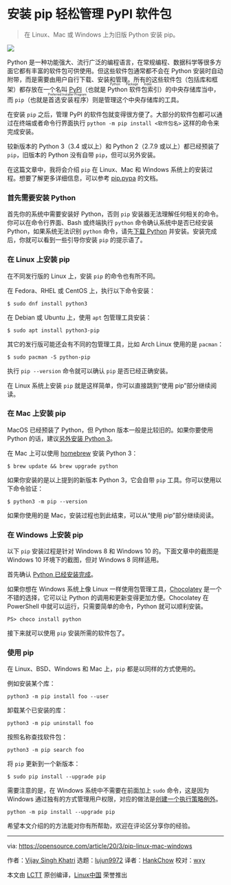[#]: collector: (lujun9972)
[#]: translator: (HankChow)
[#]: reviewer: (wxy)
[#]: publisher: (wxy)
[#]: url: (https://linux.cn/article-11993-1.html)
[#]: subject: (How to install pip to manage PyPI packages easily)
[#]: via: (https://opensource.com/article/20/3/pip-linux-mac-windows)
[#]: author: (Vijay Singh Khatri https://opensource.com/users/vijaytechnicalauthor)

安装 pip 轻松管理 PyPI 软件包
======

>  在 Linux、Mac 或 Windows 上为旧版 Python 安装 pip。

![](https://img.linux.net.cn/data/attachment/album/202003/14/102539wq3a73opalpzoabb.jpg)

Python 是一种功能强大、流行广泛的编程语言，在常规编程、数据科学等很多方面它都有丰富的软件包可供使用。但这些软件包通常都不会在 Python 安装时自动附带，而是需要由用户自行下载、安装和管理。所有的这些软件包（包括库和框架）都存放在一个名叫 [PyPI][2]（也就是 <ruby>Python 软件包索引<rt> Python Package Index</rt></ruby>）的中央存储库当中，而 `pip`（也就是<ruby>首选安装程序<rt>Preferred Installer Program</rt></ruby>）则是管理这个中央存储库的工具。

在安装 `pip` 之后，管理 PyPI 的软件包就变得很方便了。大部分的软件包都可以通过在终端或者命令行界面执行 `python -m pip install <软件包名>` 这样的命令来完成安装。

较新版本的 Python 3（3.4 或以上）和 Python 2（2.7.9 或以上）都已经预装了 `pip`，旧版本的 Python 没有自带 `pip`，但可以另外安装。

在这篇文章中，我将会介绍 `pip` 在 Linux、Mac 和 Windows 系统上的安装过程。想要了解更多详细信息，可以参考 [pip.pypa][3] 的文档。

### 首先需要安装 Python

首先你的系统中需要安装好 Python，否则 `pip` 安装器无法理解任何相关的命令。你可以在命令行界面、Bash 或终端执行 `python` 命令确认系统中是否已经安装 Python，如果系统无法识别 `python` 命令，请先[下载 Python][4] 并安装。安装完成后，你就可以看到一些引导你安装 `pip` 的提示语了。

### 在 Linux 上安装 pip

在不同发行版的 Linux 上，安装 `pip` 的命令也有所不同。

在 Fedora、RHEL 或 CentOS 上，执行以下命令安装：

```
$ sudo dnf install python3
```

在 Debian 或 Ubuntu 上，使用 `apt` 包管理工具安装：

```
$ sudo apt install python3-pip
```

其它的发行版可能还会有不同的包管理工具，比如 Arch Linux 使用的是 `pacman`：

```
$ sudo pacman -S python-pip
```

执行 `pip --version` 命令就可以确认 `pip` 是否已经正确安装。

在 Linux 系统上安装 `pip` 就是这样简单，你可以直接跳到“使用 pip”部分继续阅读。

### 在 Mac 上安装 pip

MacOS 已经预装了 Python，但 Python 版本一般是比较旧的。如果你要使用 Python 的话，建议[另外安装 Python 3][6]。

在 Mac 上可以使用 [homebrew][7] 安装 Python 3：

```
$ brew update && brew upgrade python
```

如果你安装的是以上提到的新版本 Python 3，它会自带 `pip` 工具。你可以使用以下命令验证：

```
$ python3 -m pip --version
```

如果你使用的是 Mac，安装过程也到此结束，可以从“使用 pip”部分继续阅读。

### 在 Windows 上安装 pip

以下 `pip` 安装过程是针对 Windows 8 和 Windows 10 的。下面文章中的截图是 Windows 10 环境下的截图，但对 Windows 8 同样适用。

首先确认 [Python 已经安装完成][8]。

如果你想在 Windows 系统上像 Linux 一样使用包管理工具，[Chocolatey][9] 是一个不错的选择，它可以让 Python 的调用和更新变得更加方便。Chocolatey 在 PowerShell 中就可以运行，只需要简单的命令，Python 就可以顺利安装。

```
PS> choco install python
```

接下来就可以使用 `pip` 安装所需的软件包了。

### 使用 pip

在 Linux、BSD、Windows 和 Mac 上，`pip` 都是以同样的方式使用的。

例如安装某个库：

```
python3 -m pip install foo --user
```

卸载某个已安装的库：

```
python3 -m pip uninstall foo
```

按照名称查找软件包：

```
python3 -m pip search foo
```

将 `pip` 更新到一个新版本：

```
$ sudo pip install --upgrade pip
```

需要注意的是，在 Windows 系统中不需要在前面加上 `sudo` 命令，这是因为 Windows 通过独有的方式管理用户权限，对应的做法是[创建一个执行策略例外][10]。

```
python -m pip install --upgrade pip
```

希望本文介绍的的方法能对你有所帮助，欢迎在评论区分享你的经验。

--------------------------------------------------------------------------------

via: https://opensource.com/article/20/3/pip-linux-mac-windows

作者：[Vijay Singh Khatri][a]
选题：[lujun9972][b]
译者：[HankChow](https://github.com/HankChow)
校对：[wxy](https://github.com/wxy)

本文由 [LCTT](https://github.com/LCTT/TranslateProject) 原创编译，[Linux中国](https://linux.cn/) 荣誉推出

[a]: https://opensource.com/users/vijaytechnicalauthor
[b]: https://github.com/lujun9972
[1]: https://opensource.com/sites/default/files/styles/image-full-size/public/lead-images/1980s-computer-yearbook.png?itok=eGOYEKK- (Person typing on a 1980's computer)
[2]: https://pypi.org/
[3]: https://pip.pypa.io/en/stable/installing/
[4]: https://www.python.org/downloads/
[5]: tmp.u1JOYd3gs9#usage
[6]: https://opensource.com/article/19/5/python-3-default-mac
[7]: https://brew.sh
[8]: https://opensource.com/article/19/8/how-install-python-windows
[9]: https://opensource.com/article/20/3/chocolatey
[10]: https://opensource.com/article/20/3/chocolatey#admin
